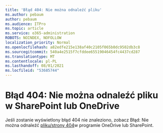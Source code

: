 ```yaml
---
title: 'Błąd 404: Nie można odnaleźć pliku'
ms.author: pebaum
author: pebaum
ms.audience: ITPro
ms.topic: article
ms.service: o365-administration
ROBOTS: NOINDEX, NOFOLLOW
localization_priority: Normal
ms.openlocfilehash: a82edfe215e138af40c2105f065b0dc9502db3c8
ms.sourcegitcommit: 540a4e2515f7cfddee65519046454fc4437cd287
ms.translationtype: MT
ms.contentlocale: pl-PL
ms.lasthandoff: 08/01/2021
ms.locfileid: "53685744"
---
```

# <a name="error-404-file-not-found-in-sharepoint-or-onedrive"></a>Błąd 404: Nie można odnaleźć pliku w SharePoint lub OneDrive

Jeśli zostanie wyświetlony błąd 404 nie znaleziono, zobacz Błąd: Nie można odnaleźć [pliku/strony 404](/sharepoint/troubleshoot/administration/error-404-onedrive-sharepoint)w programie OneDrive lub SharePoint.